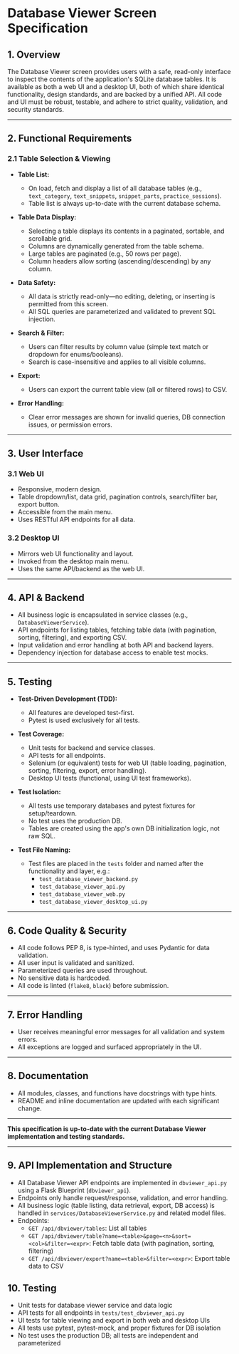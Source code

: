 # Database Viewer Screen Specification

## 1. Overview

The Database Viewer screen provides users with a safe, read-only interface to inspect the contents of the application's SQLite database tables. It is available as both a web UI and a desktop UI, both of which share identical functionality, design standards, and are backed by a unified API. All code and UI must be robust, testable, and adhere to strict quality, validation, and security standards.

---

## 2. Functional Requirements

### 2.1 Table Selection & Viewing

- **Table List:**
  - On load, fetch and display a list of all database tables (e.g., `text_category`, `text_snippets`, `snippet_parts`, `practice_sessions`).
  - Table list is always up-to-date with the current database schema.

- **Table Data Display:**
  - Selecting a table displays its contents in a paginated, sortable, and scrollable grid.
  - Columns are dynamically generated from the table schema.
  - Large tables are paginated (e.g., 50 rows per page).
  - Column headers allow sorting (ascending/descending) by any column.

- **Data Safety:**
  - All data is strictly read-only—no editing, deleting, or inserting is permitted from this screen.
  - All SQL queries are parameterized and validated to prevent SQL injection.

- **Search & Filter:**
  - Users can filter results by column value (simple text match or dropdown for enums/booleans).
  - Search is case-insensitive and applies to all visible columns.

- **Export:**
  - Users can export the current table view (all or filtered rows) to CSV.

- **Error Handling:**
  - Clear error messages are shown for invalid queries, DB connection issues, or permission errors.

---

## 3. User Interface

### 3.1 Web UI
- Responsive, modern design.
- Table dropdown/list, data grid, pagination controls, search/filter bar, export button.
- Accessible from the main menu.
- Uses RESTful API endpoints for all data.

### 3.2 Desktop UI
- Mirrors web UI functionality and layout.
- Invoked from the desktop main menu.
- Uses the same API/backend as the web UI.

---

## 4. API & Backend

- All business logic is encapsulated in service classes (e.g., `DatabaseViewerService`).
- API endpoints for listing tables, fetching table data (with pagination, sorting, filtering), and exporting CSV.
- Input validation and error handling at both API and backend layers.
- Dependency injection for database access to enable test mocks.

---

## 5. Testing

- **Test-Driven Development (TDD):**
  - All features are developed test-first.
  - Pytest is used exclusively for all tests.

- **Test Coverage:**
  - Unit tests for backend and service classes.
  - API tests for all endpoints.
  - Selenium (or equivalent) tests for web UI (table loading, pagination, sorting, filtering, export, error handling).
  - Desktop UI tests (functional, using UI test frameworks).

- **Test Isolation:**
  - All tests use temporary databases and pytest fixtures for setup/teardown.
  - No test uses the production DB.
  - Tables are created using the app's own DB initialization logic, not raw SQL.

- **Test File Naming:**
  - Test files are placed in the `tests` folder and named after the functionality and layer, e.g.:
    - `test_database_viewer_backend.py`
    - `test_database_viewer_api.py`
    - `test_database_viewer_web.py`
    - `test_database_viewer_desktop_ui.py`

---

## 6. Code Quality & Security

- All code follows PEP 8, is type-hinted, and uses Pydantic for data validation.
- All user input is validated and sanitized.
- Parameterized queries are used throughout.
- No sensitive data is hardcoded.
- All code is linted (`flake8`, `black`) before submission.

---

## 7. Error Handling

- User receives meaningful error messages for all validation and system errors.
- All exceptions are logged and surfaced appropriately in the UI.

---

## 8. Documentation

- All modules, classes, and functions have docstrings with type hints.
- README and inline documentation are updated with each significant change.

---

**This specification is up-to-date with the current Database Viewer implementation and testing standards.**

---

## 9. API Implementation and Structure
- All Database Viewer API endpoints are implemented in `dbviewer_api.py` using a Flask Blueprint (`dbviewer_api`).
- Endpoints only handle request/response, validation, and error handling.
- All business logic (table listing, data retrieval, export, DB access) is handled in `services/DatabaseViewerService.py` and related model files.
- Endpoints:
  - `GET /api/dbviewer/tables`: List all tables
  - `GET /api/dbviewer/table?name=<table>&page=<n>&sort=<col>&filter=<expr>`: Fetch table data (with pagination, sorting, filtering)
  - `GET /api/dbviewer/export?name=<table>&filter=<expr>`: Export table data to CSV

## 10. Testing
- Unit tests for database viewer service and data logic
- API tests for all endpoints in `tests/test_dbviewer_api.py`
- UI tests for table viewing and export in both web and desktop UIs
- All tests use pytest, pytest-mock, and proper fixtures for DB isolation
- No test uses the production DB; all tests are independent and parameterized

